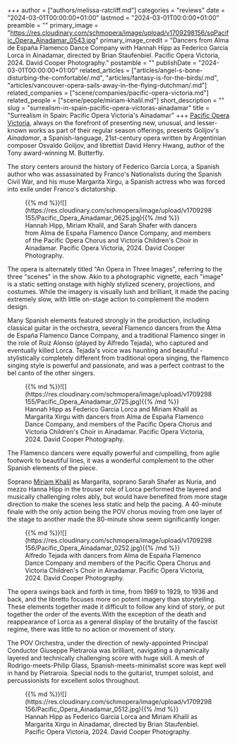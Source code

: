 +++
author = ["authors/melissa-ratcliff.md"]
categories = "reviews"
date = "2024-03-01T00:00:00+01:00"
lastmod = "2024-03-01T00:0:00+01:00"
preamble = ""
primary_image = "https://res.cloudinary.com/schmopera/image/upload/v1709298156/sqPacific_Opera_Ainadamar_0543.jpg"
primary_image_credit = "Dancers from Alma de España Flamenco Dance Company with Hannah Hipp as Federico Garcia Lorca in Ainadamar, directed by Brian Staufenbiel. Pacific Opera Victoria, 2024. David Cooper Photography."
postamble = ""
publishDate = "2024-03-01T00:00:00+01:00"
related_articles = ["articles/angel-s-bone-disturbing-the-comfortable/.md", "articles/fantasy-is-for-the-birds/.md", "articles/vancouver-opera-sails-away-in-the-flying-dutchman/.md"]
related_companies = ["scene/companies/pacific-opera-victoria.md"]
related_people = ["scene/people/miriam-khalil.md"]
short_description = ""
slug = "surrealism-in-spain-pacific-opera-victoras-ainadamar"
title = "Surrealism in Spain: Pacific Opera Victoria's Ainadamar"
+++
[Pacific Opera Victoria](/scene/companies/pacific-opera-victoria/), always on the forefront of presenting new, unusual, and lesser-known works as part of their regular season offerings, presents Golijov's _Ainadamar_, a Spanish-language, 21st-century opera written by Argentinian composer Osvaldo Golijov, and librettist David Henry Hwang, author of the Tony award-winning M. Butterfly.

The story centers around the history of Federico García Lorca, a Spanish author who was assassinated by Franco's Nationalists during the Spanish Civil War, and his muse Margarita Xirgu, a Spanish actress who was forced into exile under Franco's dictatorship. 

<figure data-type="image">{{% md %}}![](https://res.cloudinary.com/schmopera/image/upload/v1709298155/Pacific_Opera_Ainadamar_0625.jpg){{% /md %}}

<figcaption>Hannah Hipp, Miriam Khalil, and Sarah Shafer with dancers from Alma de España Flamenco Dance Company, and members of the Pacific Opera Chorus and Victoria Children's Choir in Ainadamar. Pacific Opera Victoria, 2024. David Cooper Photography.</figcaption>
</figure>

The opera is alternately titled "An Opera in Three Images", referring to the three "scenes" in the show. Akin to a photographic vignette, each "image" is a static setting onstage with highly stylized scenery, projections, and costumes. While the imagery is visually lush and brilliant, it made the pacing extremely slow, with little on-stage action to complement the modern design.

Many Spanish elements featured strongly in the production, including classical guitar in the orchestra, several Flamenco dancers from the Alma de España Flamenco Dance Company, and a traditional Flamenco singer in the role of Ruiz Alonso (played by Alfredo Tejada), who captured and eventually killed Lorca. Tejada's voice was haunting and beautiful - stylistically completely different from traditional opera singing, the flamenco singing style is powerful and passionate, and was a perfect contrast to the bel canto of the other singers. 

<figure data-type="image">{{% md %}}![](https://res.cloudinary.com/schmopera/image/upload/v1709298155/Pacific_Opera_Ainadamar_0725.jpg){{% /md %}}

<figcaption>Hannah Hipp as Federico Garcia Lorca and Miriam Khalil as Margarita Xirgu with dancers from Alma de España Flamenco Dance Company, and members of the Pacific Opera Chorus and Victoria Children's Choir in Ainadamar. Pacific Opera Victoria, 2024. David Cooper Photography.</figcaption>
</figure>

The Flamenco dancers were equally powerful and compelling, from agile footwork to beautiful lines, it was a wonderful complement to the other Spanish elements of the piece.

Soprano [Miriam Khalil](/scene/people/miriam-khalil/) as Margarita, soprano Sarah Shafer as Nuria, and mezzo Hanna Hipp in the trouser role of Lorca performed the layered and musically challenging roles ably, but would have benefited from more stage direction to make the scenes less static and help the pacing. A 40-minute finale with the only action being the POV chorus moving from one layer of the stage to another made the 80-minute show seem significantly longer. 

<figure data-type="image">{{% md %}}![](https://res.cloudinary.com/schmopera/image/upload/v1709298156/Pacific_Opera_Ainadamar_0252.jpg){{% /md %}}

<figcaption>Alfredo Tejada with dancers from Alma de España Flamenco Dance Company and members of the Pacific Opera Chorus and Victoria Children's Choir in Ainadamar. Pacific Opera Victoria, 2024. David Cooper Photography.</figcaption>
</figure>

The opera swings back and forth in time, from 1969 to 1929, to 1936 and back, and the libretto focuses more on potent imagery than storytelling. These elements together made it difficult to follow any kind of story, or put together the order of the events.With the exception of the death and reappearance of Lorca as a general display of the brutality of the fascist regime, there was little to no action or movement of story.

The POV Orchestra, under the direction of newly-appointed Principal Conductor Giuseppe Pietraroia was brilliant, navigating a dynamically layered and technically challenging score with huge skill. A mesh of Rodrigo-meets-Philip Glass, Spanish-meets-minimalist score was kept well in hand by Pietraroia. Special nods to the guitarist, trumpet soloist, and percussionists for excellent solos throughout.

<figure data-type="image">{{% md %}}![](https://res.cloudinary.com/schmopera/image/upload/v1709298156/Pacific_Opera_Ainadamar_0512.jpg){{% /md %}}

<figcaption>Hannah Hipp as Federico Garcia Lorca and Miriam Khalil as Margarita Xirgu in Ainadamar, directed by Brian Staufenbiel. Pacific Opera Victoria, 2024. David Cooper Photography.</figcaption>
</figure>